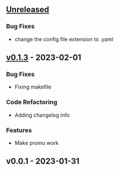 <a name="unreleased"></a>
## [Unreleased]

### Bug Fixes
- change the config file extension to .yaml


<a name="v0.1.3"></a>
## [v0.1.3] - 2023-02-01
### Bug Fixes
- Fixing makefile

### Code Refactoring
- Adding changelog info

### Features
- Make promu work


<a name="v0.0.1"></a>
## v0.0.1 - 2023-01-31

[Unreleased]: https://github.com/Whyrl35/prometheus-saltstack-exporter/compare/v0.1.3...HEAD
[v0.1.3]: https://github.com/Whyrl35/prometheus-saltstack-exporter/compare/v0.0.1...v0.1.3

